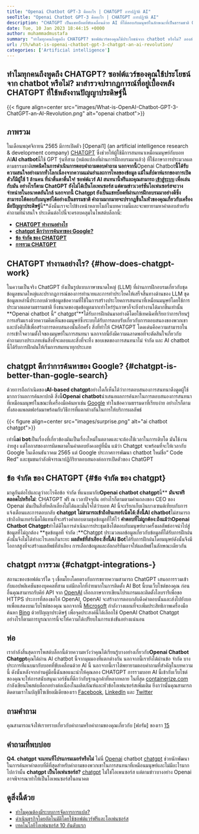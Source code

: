 ```yaml
---
title: "Openai Chatbot GPT-3 คืออะไร | CHATGPT การปฏิวัติ AI" 
seoTitle: "Openai Chatbot GPT-3 คืออะไร | CHATGPT การปฏิวัติ AI" 
description: "CHATGPT เป็นแชทบ็อตที่ขับเคลื่อนด้วย AI ที่โต้ตอบกับมนุษย์ในลักษณะที่เป็นธรรมชาติ OpenAI chatbot นี้ใช้แบบจำลองการประมวลผลภาษา AI ที่เรียกว่า GPT-3" 
date: Tue, 10 Jan 2023 18:44:15 +0000
author: muhammadmustafa
summary: "ทำไมทุกคนถึงพูดถึง CHATGPT? ซอฟต์แวร์ของคุณใช้ประโยชน์จาก chatbot หรือไม่? ลองสำรวจปรากฏการณ์ที่อยู่เบื้องหลัง CHATGPT ที่ใช้พลังงานปัญญาประดิษฐ์นี้" 
url: /th/what-is-openai-chatbot-gpt-3-chatgpt-an-ai-revolution/
categories: ['Artificial intelligence']
---
```


## ทำไมทุกคนถึงพูดถึง CHATGPT? ซอฟต์แวร์ของคุณใช้ประโยชน์จาก chatbot หรือไม่? มาสำรวจปรากฏการณ์ที่อยู่เบื้องหลัง CHATGPT ที่ใช้พลังงานปัญญาประดิษฐ์นี้

{{< figure align=center src="images/What-is-OpenAI-Chatbot-GPT-3-ChatGPT-an-AI-Revolution.png" alt="openai chatbot">}}


## ภาพรวม

ในเดือนพฤศจิกายน 2565 มีการเปิดตัว [Openai1] (an artificial intelligence research & development company) [CHATGPT][2] ซึ่งช่วยให้ผู้ใช้มีการสนทนาเหมือนมนุษย์กับบอท AI**AI chatbot**นี้ใช้ GPT รุ่นที่สาม (หม้อแปลงที่ผ่านการฝึกอบรมมาแล้ว) ที่ใช้ภาษาการประมวลผลตามธรรมชาติ**เทคนิคในการดำเนินการตอบคำถามตอบคำถาม นอกจากนี้**Openai Chatbot**นี้ได้รับความสนใจอย่างมากทั่วโลกเนื่องจากความแม่นยำและการไหลของข้อมูล แม้ในสัปดาห์แรกของการเปิดตัวก็มีผู้ใช้ 1 ล้านคน ที่น่าตื่นตาตื่นใจ!
ซอฟต์แวร์ AI สนทนานี้ฟรีและคุณสามารถ [เข้าสู่ระบบ][3] เพื่อเล่นกับมัน อย่างไรก็ตาม ChatGPT ยังไม่ได้เป็นโอเพนซอร์ส แต่ตามข่าวเวอร์ชันโอเพ่นซอร์สจะวางจำหน่ายในอนาคตอันใกล้ นอกจากนี้ Chatgpt ยังเป็นแชทบ็อตที่ผ่านการฝึกอบรมมาอย่างดีซึ่งสามารถโต้ตอบกับมนุษย์ได้อย่างเป็นธรรมชาติ คำถามมากมายจะปรากฏขึ้นในหัวของคุณเกี่ยวกับเครื่องมือปัญญาประดิษฐ์**นี้**ดังนั้นเราจะไปข้างหน้าหลายไมล์ในบทความนี้และจะพยายามหาคำตอบสำหรับคำถามที่น่าสนใจ
ประเด็นต่อไปนี้จะครอบคลุมในโพสต์บล็อกนี้:
* **[CHATGPT ทำงานอย่างไร][4]**
* **[chatgpt ดีกว่าการค้นหาของ Google?][5]**
* **[ข้อ จำกัด ของ CHATGPT][6]**
* **[การรวม CHATGPT][7]**

## CHATGPT ทำงานอย่างไร?   {#how-does-chatgpt-work}
ในความเป็นจริง ChatGPT ยังเป็นรูปแบบภาษาขนาดใหญ่ (LLM) ที่ผ่านการฝึกอบรมเกี่ยวกับชุดข้อมูลขนาดใหญ่และปรากฏการณ์ของการทำนายและการทำประโยคให้เสร็จสิ้นทางด้านของ LLM ชุดข้อมูลเหล่านี้ประกอบด้วยข้อมูลข้อความที่ใช้ในการสร้างประโยคการสนทนาที่เหมือนมนุษย์โดยใช้การประมวลผลตามธรรมชาติ ยิ่งขนาดของชุดข้อมูลมากเท่าไหร่รุ่นภาษาก็จะยิ่งทำงานได้มากขึ้นเท่านั้น
**Openai chatbot นี้“ chatgpt”**ได้รับการฝึกฝนมาอย่างดีโดยใช้เทคนิคที่เรียกว่าการเรียนรู้การเสริมแรงด้วยความคิดเห็นของมนุษย์ซึ่งระบบได้รับการตอบรับเกี่ยวกับการตอบสนองของพวกเขาและบังคับใช้เพื่อสร้างการตอบสนองนั้นอีกครั้ง สิ่งที่ทำให้ CHATGPT โดดเด่นคือความสามารถในการเข้าใจความตั้งใจของมนุษย์ในการสนทนา นอกจากนี้ยังมีความฉลาดพอที่จะตัดสินใจเกี่ยวกับคำถามบางประเภทเช่นสิ่งที่จะตอบและสิ่งที่จะทิ้ง ขอบเขตของการสนทนาไม่ จำกัด และ AI chatbot นี้ได้รับการฝึกฝนให้เริ่มการสนทนาทุกประเภท

## chatgpt ดีกว่าการค้นหาของ Google?   {#chatgpt-is-better-than-gogle-search}
ด้วยการถือกำเนิดของ**AI-based chatgpt**อย่างใดก็เห็นได้ว่าการตอบสนองการสนทนาดึงดูดผู้ใช้มากกว่าผลการค้นหาปกติ สิ่งนี้**Openai chatbot**นำเสนอผลการค้นหาในการตอบสนองการสนทนาที่เหมือนมนุษย์ในขณะที่เครื่องมือค้นหาเช่น [Google][8] ทำในข้อความธรรมดาที่เรียบง่าย อย่างไรก็ตามทั้งสองแพลตฟอร์มมาพร้อมกับวิธีการที่แตกต่างกันในการให้บริการผลลัพธ์

{{< figure align=center src="images/surprise.png" alt="ai chatbot chatgpt">}}

เท่านี้**ai bot**เป็นเรื่องที่เกี่ยวข้องมันเป็นเรื่องใหม่ในตลาดและจะต้องใช้เวลาในการเติบโต มันใช้งานง่ายสูง แต่โอกาสของการผิดพลาดในคำตอบยังคงอยู่ที่นั่น แม้ว่า Chatgpt จะพร้อมที่จะให้เวลากับ Google ในเดือนธันวาคม 2565 แต่ Google ประกาศการพัฒนา chatbot ใหม่ชื่อ“ Code Red” และชุมชนกำลังพิจารณาปฏิกิริยาตอบสนองต่อการเปิดตัวของ ChatGPT

## ข้อ จำกัด ของ CHATGPT   {#ข้อ จำกัด ของ chatgpt}
มาดูกันต่อไปและดูว่าอะไรคือข้อ จำกัด ที่แนบมากับ**Openai chatbot chatgpt**นี้**
**มันจะฟรีตลอดไปหรือไม่**: CHATGPT ฟรี ณ เวลาปัจจุบัน อย่างไรก็ตามตามคำแถลงของ CEO ของ Openai มันเป็นสิ่งที่หลีกเลี่ยงไม่ได้และมั่นใจได้ว่าบอท AI นี้จะเรียกเก็บเงินบางเซนต์เทียบกับการแจ้งเตือนและการตอบกลับ
**chatgpt ไม่สามารถเข้าถึงอินเทอร์เน็ตได้:**สิ่งนี้**AI chatbot**ไม่สามารถเข้าถึงอินเทอร์เน็ตได้แทนที่จะสร้างคำตอบตามชุดข้อมูลที่ให้ไว้
**คำตอบที่ไม่ถูกต้อง:**ถึงแม้ว่า**Openai Chatbot Chatgpt**ทำได้ดีในการดำเนินการประชุมเชิงโต้ตอบกับมนุษย์บางครั้งผลลัพธ์อาจนำไปสู่ข้อมูลที่ไม่ถูกต้อง
**ชุดข้อมูลที่ จำกัด :**Chatgpt ประมวลผลข้อมูลเกี่ยวกับข้อมูลที่ได้รับการฝึกฝน ดังนั้นจึงไม่ได้ทำอะไรเลยเกินระยะ
**ผลลัพธ์ที่ลำเอียง:**สิ่งนี้**Ai Bot**ได้รับการฝึกฝนโดยมนุษย์ดังนั้นจึงมีโอกาสสูงที่จะสร้างผลลัพธ์ที่ลำเอียง การเลือกข้อมูลและอัลกอริทึมอาจให้ผลลัพธ์ในลักษณะเดียวกัน

## chatgpt การรวม   {#chatgpt-integrations-}
สถานะของซอฟต์แวร์ใด ๆ เชื่อมโยงโดยตรงกับการขยายความสามารถ ChatGPT เสนอการรวมเข้ากับแอปพลิเคชันของบุคคลที่สาม แต่มีกลไกที่ง่ายมากในการติดตั้ง AI Bot นี้บนเว็บไซต์ของคุณ ก่อนอื่นคุณสามารถรับคีย์ API จาก [OpenAI][1] เลือกภาษาการเขียนโปรแกรมและติดตั้งไลบรารีเพื่อขอ HTTPS ประการที่สองขอให้ OpenAI, OpenAI จะสร้างการตอบกลับดึงคำตอบนั้นและส่งไปยังบอทเพื่อแสดงบนเว็บไซต์ของคุณ
นอกจากนี้ [Microsoft][9] กำลังวางแผนที่จะเพิ่มประสิทธิภาพเครื่องมือค้นหา [Bing][10] ด้วยปัญญาประดิษฐ์ เพื่อจุดประสงค์นี้ได้เลือกใช้ OpenAI Chatbot Chatgpt อย่างไรก็ตามการบูรณาการนี้จะให้ความได้เปรียบในการแข่งขันอย่างแน่นอน

## ห่อ
เรากำลังสิ้นสุดการโพสต์บล็อกนี้ด้วยความหวังว่าคุณได้เรียนรู้บางอย่างเกี่ยวกับ**Openai Chatbot Chatgpt**คุณได้ผ่าน AI chatbot นี้จากมุมมองที่แตกต่างกัน นอกจากนี้เรายังได้ผ่านข้อ จำกัด บางประการที่แนบมากับบอทที่ขับเคลื่อนด้วย AI นี้ นอกจากนี้เราได้พยายามตอบคำถามที่สำคัญในบทความนี้ ดังนั้นหลังจากอ่านคู่มือนี้ฉันขอแนะนำให้คุณลอง CHATGPT การรวมบอท AI นี้เข้ากับเว็บไซต์ของคุณจะให้การสนับสนุนเวอร์ชันที่ดีกว่ากับฐานลูกค้าที่หลากหลาย
ในที่สุด [containerize.com][11] กำลังเขียนโพสต์บล็อกอย่างต่อเนื่องในผลิตภัณฑ์และหัวข้อโอเพ่นซอร์สเพิ่มเติม ยิ่งกว่านั้นคุณสามารถติดตามเราในบัญชีโซเชียลมีเดียของเรา [Facebook][12], [LinkedIn][13] และ [Twitter][14]

## ถามคำถาม
คุณสามารถแจ้งให้เราทราบเกี่ยวกับคำถามหรือคำถามของคุณเกี่ยวกับ [ฟอรัม] ของเรา [15]

## คำถามที่พบบ่อย
**Q4. chatgpt จะแทนที่โปรแกรมเมอร์หรือไม่**
ไม่นี่ [Openai][1] chatbot [chatgpt][2] ช่วยนักพัฒนาในการค้นหาคำตอบที่ดีที่สุดสำหรับคำถามของพวกเขาในการสนทนาที่เหมือนมนุษย์และไม่มีอะไรมากไปกว่านั้น
**chatgpt เป็นโอเพ่นซอร์ส?**
[chatgpt][2] ไม่ใช่โอเพนซอร์ส แต่ตามข่าวบางอย่าง Openai อาจพิจารณาทำให้เป็นโอเพนซอร์สในอนาคต

## ดูสิ่งนี้ด้วย
  * [ทำไมคุณต้องมีระบบการจัดการการแปล?][16]
  * [ดำเนินธุรกิจโดยอัตโนมัติโดยใช้ซอฟต์แวร์ฟรีและโอเพ่นซอร์ส][17]
  * [เทคโนโลยีโอเพ่นซอร์ส 10 อันดับแรก][18]

  
[1]: https://openai.com/
[2]: https://chat.openai.com/chat
[3]: https://chat.openai.com/
[4]: #How-does-ChatGPT-work
[5]: #ChatGPT-is-better-than-Google-Search
[6]: #Limitations-of-ChatGPT
[7]: #ChatGPT-integrations-
[8]: https://www.google.com/
[9]: https://www.microsoft.com/en-pk
[10]: https://www.bing.com/
[11]: https://www.containerize.com/
[12]: https://web.facebook.com/containerize
[13]: https://www.linkedin.com/company/containerize/
[14]: https://twitter.com/containerize_co
[15]: https://forum.containerize.com/
[16]: https://blog.containerize.com/software-development/why-do-you-need-a-translation-management-system/
[17]: https://blog.containerize.com/blogging/automate-business-operations-using-open-source-software/
[18]: https://blog.containerize.com/backup-and-sync-software/top-10-open-source-trending-technologies-of-2022/
